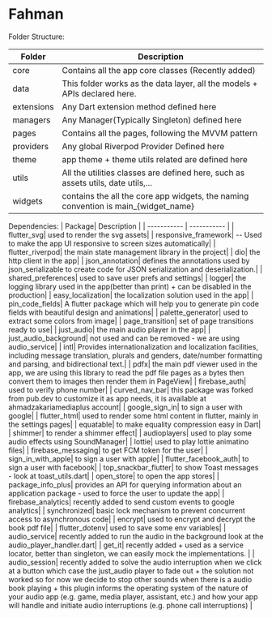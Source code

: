 
# Fahman

Folder Structure:

| Folder| Description |
| ----------- | ----------- |
| core      | Contains all the app core classes (Recently added) |
| data   | This folder works as the data layer, all the models + APIs declared here.|
| extensions| Any Dart extension method defined here         |
| managers| Any Manager(Typically Singleton) defined here        |
| pages| Contains all the pages, following the MVVM pattern|
| providers| Any global Riverpod Provider Defined here|
| theme| app theme + theme utils related are defined here         |
| utils| All the utilities classes are defined here, such as assets utils, date utils,...        |
| widgets| contains the all the core app widgets, the naming convention is main_{widget_name}|

Dependencies:
| Package| Description |
| ----------- | ----------- |
| flutter_svg| used to render the svg assets|
| responsive_framework| -- Used to make the app UI responsive to screen sizes automatically|
| flutter_riverpod| the main state management library in the project|
| dio| the http client in the app|
| json_annotation| defines the annotations used by json_serializable to create code for JSON serialization and deserialization.|
| shared_preferences| used to save user prefs and settings|
| logger| the logging library used in the app(better than print) + can be disabled in the production|
| easy_localization| the localization solution used in the app|
| pin_code_fields| A flutter package which will help you to generate pin code fields with beautiful design and animations|
| palette_generator| used to extract some colors from image|
| page_transition| set of page transitions ready to use|
| just_audio| the main audio player in the app|
| just_audio_background| not used and can be removed - we are using audio_service|
| intl| Provides internationalization and localization facilities, including message translation, plurals and genders, date/number formatting and parsing, and bidirectional text.|
| pdfx| the main pdf viewer used in the app, we are using this library to read the pdf file pages as a bytes then convert them to images then render them in PageView|
| firebase_auth| used to verify phone number|
| curved_nav_bar| this package was forked from pub.dev to customize it as app needs, it is available at ahmadzakariamediaplus account|
| google_sign_in| to sign a user with google|
| flutter_html| used to render some html content in flutter, mainly in the settings pages|
| equatable| to make equality compression easy in Dart|
| shimmer| to render a shimmer effect|
| audioplayers| used to play some audio effects using SoundManager|
| lottie| used to play lottie animatino files|
| firebase_messaging| to get FCM token for the user|
| sign_in_with_apple| to sign a user with apple|
| flutter_facebook_auth| to sign a user with facebook|
| top_snackbar_flutter| to show Toast messages - look at toast_utils.dart|
| open_store| to open the app stores|
| package_info_plus| provides an API for querying information about an application package - used to force the user to update the app|
| firebase_analytics| recently added to send custom events to google analytics|
| synchronized| basic lock mechanism to prevent concurrent access to asynchronous code|
| encrypt| used to encrypt and decrypt the book pdf file|
| flutter_dotenv| used to save some env variables|
| audio_service| recently added to run the audio in the background look at the audio_player_handler.dart|
| get_it| recently added + used as a service locator, better than singleton, we can easily mock the implementations. |
| audio_session| recently added to solve the audio interruption when we click at a button which case the just_audio player to fade out + the solution not worked so for now we decide to stop other sounds when there is a audio book playing + this plugin informs the operating system of the nature of your audio app (e.g. game, media player, assistant, etc.) and how your app will handle and initiate audio interruptions (e.g. phone call interruptions) |  
